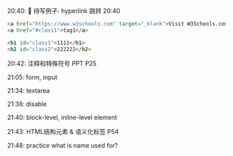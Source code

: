 20:40:  :gem: 待写例子: hyperlink 跳转 20:40

```html
<a href="https://www.w3schools.com" target="_blank">Visit W3Schools.com!</a>
<a href="#class1">tag1</a>

<h1 id="class1">1111</h1>
<h2 id="class2">222222</h2>
```

20:42: 注释和特殊符号 PPT P25

21:05: form, input

21:34: textarea

21:38: disable

21:40: block-level, inline-level element

21:43: HTML结构元素 & 语义化标签 P54

21:48: practice
what is name used for?